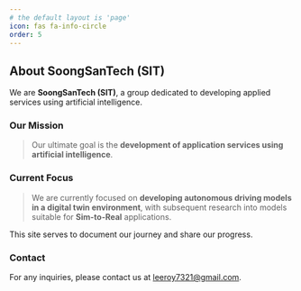 ```yaml
---
# the default layout is 'page'
icon: fas fa-info-circle
order: 5
---
```


## About SoongSanTech (SIT)

We are **SoongSanTech (SIT)**, a group dedicated to developing applied services using artificial intelligence.

### Our Mission
> Our ultimate goal is the **development of application services using artificial intelligence**.

### Current Focus
> We are currently focused on **developing autonomous driving models in a digital twin environment**, with subsequent research into models suitable for **Sim-to-Real** applications.

This site serves to document our journey and share our progress.

### Contact
For any inquiries, please contact us at [leeroy7321@gmail.com](mailto:leeroy7321@gmail.com).

